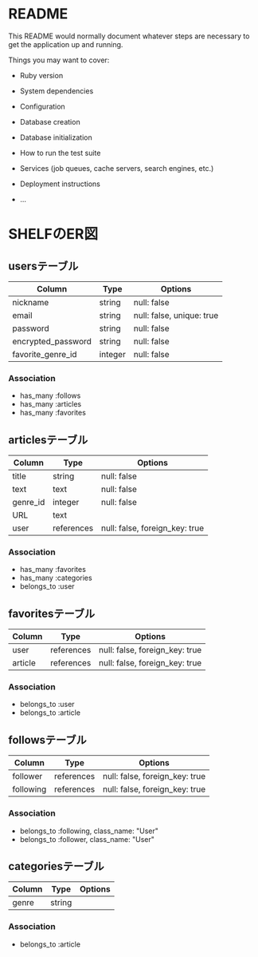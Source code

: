 # README

This README would normally document whatever steps are necessary to get the
application up and running.

Things you may want to cover:

* Ruby version

* System dependencies

* Configuration

* Database creation

* Database initialization

* How to run the test suite

* Services (job queues, cache servers, search engines, etc.)

* Deployment instructions

* ...


# SHELFのER図

## usersテーブル

|  Column            |  Type      |  Options                       |
| ------------------ | ---------- | ------------------------------ |
| nickname           | string     | null: false                    |
| email              | string     | null: false, unique: true      |
| password           | string     | null: false                    |
| encrypted_password | string     | null: false                    |
| favorite_genre_id  | integer    | null: false                    |


### Association

- has_many :follows
- has_many :articles
- has_many :favorites


## articlesテーブル

|  Column            |  Type      |  Options                       |
| ------------------ | ---------- | ------------------------------ |
| title              | string     | null: false                    |
| text               | text       | null: false                    |
| genre_id           | integer    | null: false                    |
| URL                | text       |                                |
| user               | references | null: false, foreign_key: true |

### Association

- has_many :favorites
- has_many :categories
- belongs_to :user



## favoritesテーブル

|  Column            |  Type      |  Options                       |
| ------------------ | ---------- | ------------------------------ |
| user               | references | null: false, foreign_key: true |
| article            | references | null: false, foreign_key: true |


### Association

- belongs_to :user
- belongs_to :article


## followsテーブル

|  Column            |  Type      |  Options                       |
| ------------------ | ---------- | ------------------------------ |
| follower           | references | null: false, foreign_key: true |
| following          | references | null: false, foreign_key: true |


### Association

- belongs_to :following, class_name: "User"
- belongs_to :follower, class_name: "User"


## categoriesテーブル

|  Column            |  Type      |  Options                       |
| ------------------ | ---------- | ------------------------------ |
| genre              | string     |                                |


### Association

- belongs_to :article

